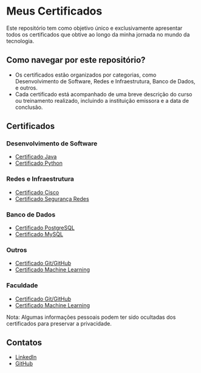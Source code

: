 # Meus Certificados

Este repositório tem como objetivo único e exclusivamente apresentar todos os certificados que obtive ao longo da minha jornada no mundo da tecnologia.

## Como navegar por este repositório?

- Os certificados estão organizados por categorias, como Desenvolvimento de Software, Redes e Infraestrutura, Banco de Dados, e outros.
- Cada certificado está acompanhado de uma breve descrição do curso ou treinamento realizado, incluindo a instituição emissora e a data de conclusão.

## Certificados

### Desenvolvimento de Software
- [Certificado Java](./assets/Desenvolvimento_de_Software/Certificado_Java.pdf)
- [Certificado Python](./assets/Desenvolvimento_de_Software/Certificado_Python.pdf)

### Redes e Infraestrutura
- [Certificado Cisco](./assets/Redes_e_Infraestrutura/Certificado_Cisco.pdf)
- [Certificado Segurança Redes](./assets/Redes_e_Infraestrutura/Certificado_Seguranca_Redes.pdf)

### Banco de Dados
- [Certificado PostgreSQL](./assets/Banco_de_Dados/Certificado_PostgreSQL.pdf)
- [Certificado MySQL](./assets/Banco_de_Dados/Certificado_MySQL.pdf)

### Outros
- [Certificado Git/GitHub](./assets/Outros/Certificado_Git_GitHub.pdf)
- [Certificado Machine Learning](./assets/Outros/Certificado_Machine_Learning.pdf)

### Faculdade
- [Certificado Git/GitHub](./assets/Faculdade/Certificado_Git_GitHub.pdf)
- [Certificado Machine Learning](./assets/Faculdade/Certificado_Machine_Learning.pdf)


Nota: Algumas informações pessoais podem ter sido ocultadas dos certificados para preservar a privacidade.

## Contatos

- [LinkedIn](https://www.linkedin.com/in/henriquejornada/)
- [GitHub](https://github.com/jornadev)
